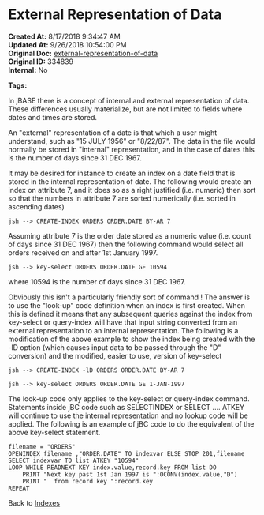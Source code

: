 # External Representation of Data

**Created At:** 8/17/2018 9:34:47 AM  
**Updated At:** 9/26/2018 10:54:00 PM  
**Original Doc:** [external-representation-of-data](https://docs.jbase.com/48152-indexes/external-representation-of-data)  
**Original ID:** 334839  
**Internal:** No  

**Tags:**
<badge text='file indexing' vertical='middle' />

In jBASE there is a concept of internal and external representation of data. These differences usually materialize, but are not limited to fields where dates and times are stored.

An "external" representation of a date is that which a user might understand, such as "15 JULY 1956" or "8/22/87". The data in the file would normally be stored in "internal" representation, and in the case of dates this is the number of days since 31 DEC 1967.

It may be desired for instance to create an index on a date field that is stored in the internal representation of date. The following would create an index on attribute 7, and it does so as a right justified (i.e. numeric) then sort so that the numbers in attribute 7 are sorted numerically (i.e. sorted in ascending dates)

```
jsh --> CREATE-INDEX ORDERS ORDER.DATE BY-AR 7
```

Assuming attribute 7 is the order date stored as a numeric value (i.e. count of days since 31 DEC 1967) then the following command would select all orders received on and after 1st January 1997.

```
jsh --> key-select ORDERS ORDER.DATE GE 10594
```

where 10594 is the number of days since 31 DEC 1967.

Obviously this isn't a particularly friendly sort of command ! The answer is to use the "look-up" code definition when an index is first created. When this is defined it means that any subsequent queries against the index from key-select or query-index will have that input string converted from an external representation to an internal representation. The following is a modification of the above example to show the index being created with the -lD option (which causes input data to be passed through the "D" conversion) and the modified, easier to use, version of key-select

```
jsh --> CREATE-INDEX -lD ORDERS ORDER.DATE BY-AR 7
```

```
jsh --> key-select ORDERS ORDER.DATE GE 1-JAN-1997
```

The look-up code only applies to the key-select or query-index command. Statements inside jBC code such as SELECTINDEX or SELECT .... ATKEY will continue to use the internal representation and no lookup code will be applied. The following is an example of jBC code to do the equivalent of the above key-select statement.

```
filename = "ORDERS"
OPENINDEX filename ,"ORDER.DATE" TO indexvar ELSE STOP 201,filename
SELECT indexvar TO list ATKEY "10594"
LOOP WHILE READNEXT KEY index.value,record.key FROM list DO
    PRINT "Next key past 1st Jan 1997 is ":OCONV(index.value,"D")
    PRINT "  from record key ":record.key
REPEAT
```

Back to [Indexes](./../README.md)
